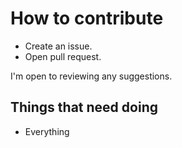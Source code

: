 How to contribute
=====
- Create an issue.
- Open pull request.

I'm open to reviewing any suggestions.

Things that need doing
---
- Everything